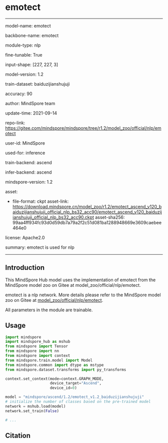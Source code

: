 # emotect

---

model-name: emotect

backbone-name: emotect

module-type: nlp

fine-tunable: True

input-shape: [227, 227, 3]

model-version: 1.2

train-dataset: baiduzijianshujuji

accuracy: 90

author: MindSpore team

update-time: 2021-09-14

repo-link: <https://gitee.com/mindspore/mindspore/tree/r1.2/model_zoo/official/nlp/emotect>

user-id: MindSpore

used-for: inference

train-backend: ascend

infer-backend: ascend

mindspore-version: 1.2

asset:

-
    file-format: ckpt
    asset-link: <https://download.mindspore.cn/model_zoo/r1.2/emotect_ascend_v120_baiduzijianshujuji_official_nlp_bs32_acc90/emotect_ascend_v120_baiduzijianshujuji_official_nlp_bs32_acc90.ckpt>
    asset-sha256: 99aa4ff934fc93d0d59db7a79a2f2c51d081ba1288948669e3609caebee464e0

license: Apache2.0

summary: emotect is used for nlp

---

## Introduction

This MindSpore Hub model uses the implementation of emotect from the MindSpore model zoo on Gitee at model_zoo/official/nlp/emotect.

emotect is a nlp network. More details please refer to the MindSpore model zoo on Gitee at [model_zoo/official/nlp/emotect](https://gitee.com/mindspore/mindspore/blob/r1.2/model_zoo/official/nlp/emotect/README.md).

All parameters in the module are trainable.

## Usage

```python
import mindspore
import mindspore_hub as mshub
from mindspore import Tensor
from mindspore import nn
from mindspore import context
from mindspore.train.model import Model
from mindspore.common import dtype as mstype
from mindspore.dataset.transforms import py_transforms

context.set_context(mode=context.GRAPH_MODE,
                    device_target="Ascend",
                    device_id=0)

model = "mindspore/ascend/1.2/emotect_v1.2_baiduzijianshujuji"
# initialize the number of classes based on the pre-trained model
network = mshub.load(model)
network.set_train(False)

# ...
```

## Citation

